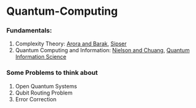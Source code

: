 # Quantum-Computing

### Fundamentals:
1. Complexity Theory: [Arora and Barak](https://citeseerx.ist.psu.edu/viewdoc/download?doi=10.1.1.297.6224&rep=rep1&type=pdf), [Sipser](http://fuuu.be/polytech/INFOF408/Introduction-To-The-Theory-Of-Computation-Michael-Sipser.pdf) 
1. Quantum Computing and Information: [Nielson and Chuang](http://mmrc.amss.cas.cn/tlb/201702/W020170224608149940643.pdf), [Quantum Information Science](https://www.edx.org/course/quantum-information-science-i-part-1)

### Some Problems to think about
1. Open Quantum Systems
1. Qubit Routing Problem
1. Error Correction

